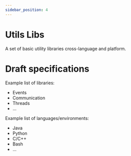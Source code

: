 ```yaml
---
sidebar_position: 4
---
```


# Utils Libs

A set of basic utility libraries cross-language and platform.

# Draft specifications

Example list of libraries:
* Events
* Communication
* Threads
* ...

Example list of languages/environments:
* Java
* Python
* C/C++
* Bash
* ...